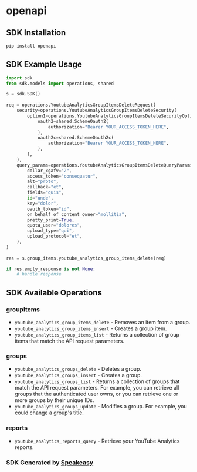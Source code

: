 # openapi

<!-- Start SDK Installation -->
## SDK Installation

```bash
pip install openapi
```
<!-- End SDK Installation -->

## SDK Example Usage
<!-- Start SDK Example Usage -->
```python
import sdk
from sdk.models import operations, shared

s = sdk.SDK()
    
req = operations.YoutubeAnalyticsGroupItemsDeleteRequest(
    security=operations.YoutubeAnalyticsGroupItemsDeleteSecurity(
        option1=operations.YoutubeAnalyticsGroupItemsDeleteSecurityOption1(
            oauth2=shared.SchemeOauth2(
                authorization="Bearer YOUR_ACCESS_TOKEN_HERE",
            ),
            oauth2c=shared.SchemeOauth2c(
                authorization="Bearer YOUR_ACCESS_TOKEN_HERE",
            ),
        ),
    ),
    query_params=operations.YoutubeAnalyticsGroupItemsDeleteQueryParams(
        dollar_xgafv="2",
        access_token="consequatur",
        alt="proto",
        callback="et",
        fields="quis",
        id="unde",
        key="dolor",
        oauth_token="id",
        on_behalf_of_content_owner="mollitia",
        pretty_print=True,
        quota_user="dolores",
        upload_type="qui",
        upload_protocol="et",
    ),
)
    
res = s.group_items.youtube_analytics_group_items_delete(req)

if res.empty_response is not None:
    # handle response
```
<!-- End SDK Example Usage -->

<!-- Start SDK Available Operations -->
## SDK Available Operations

### groupItems

* `youtube_analytics_group_items_delete` - Removes an item from a group.
* `youtube_analytics_group_items_insert` - Creates a group item.
* `youtube_analytics_group_items_list` - Returns a collection of group items that match the API request parameters.

### groups

* `youtube_analytics_groups_delete` - Deletes a group.
* `youtube_analytics_groups_insert` - Creates a group.
* `youtube_analytics_groups_list` - Returns a collection of groups that match the API request parameters. For example, you can retrieve all groups that the authenticated user owns, or you can retrieve one or more groups by their unique IDs.
* `youtube_analytics_groups_update` - Modifies a group. For example, you could change a group's title.

### reports

* `youtube_analytics_reports_query` - Retrieve your YouTube Analytics reports.

<!-- End SDK Available Operations -->

### SDK Generated by [Speakeasy](https://docs.speakeasyapi.dev/docs/using-speakeasy/client-sdks)
